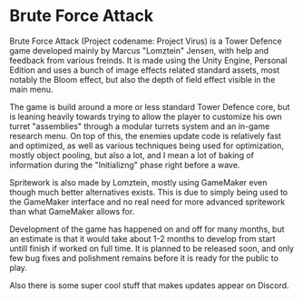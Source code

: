 # Brute Force Attack

Brute Force Attack (Project codename: Project Virus) is a Tower Defence game developed mainly by Marcus "Lomztein" Jensen, with help and feedback from various freinds. It is made using the Unity Engine, Personal Edition and uses a bunch of image effects related standard assets, most notably the Bloom effect, but also the depth of field effect visible in the main menu.

The game is build around a more or less standard Tower Defence core, but is leaning heavily towards trying to allow the player to customize his own turret "assemblies" through a modular turrets system and an in-game research menu. On top of this, the enemies update code is relatively fast and optimized, as well as various techniques being used for optimization, mostly object pooling, but also a lot, and I mean a lot of baking of information during the "Initializng" phase right before a wave.

Spritework is also made by Lomztein, mostly using GameMaker even though much better alternatives exists. This is due to simply being used to the GameMaker interface and no real need for more advanced spritework than what GameMaker allows for.

Development of the game has happened on and off for many months, but an estimate is that it would take about 1-2 months to develop from start untill finish if worked on full time. It is planned to be released soon, and only few bug fixes and polishment remains before it is ready for the public to play.

Also there is some super cool stuff that makes updates appear on Discord.
